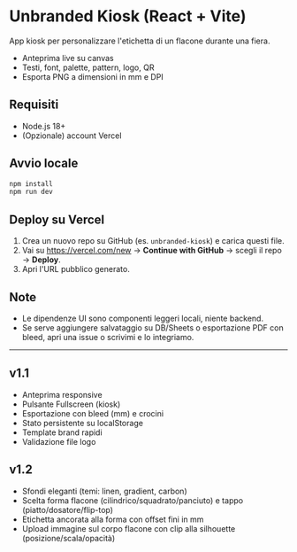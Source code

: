 
# Unbranded Kiosk (React + Vite)

App kiosk per personalizzare l'etichetta di un flacone durante una fiera.
- Anteprima live su canvas
- Testi, font, palette, pattern, logo, QR
- Esporta PNG a dimensioni in mm e DPI

## Requisiti
- Node.js 18+
- (Opzionale) account Vercel

## Avvio locale
```bash
npm install
npm run dev
```

## Deploy su Vercel
1. Crea un nuovo repo su GitHub (es. `unbranded-kiosk`) e carica questi file.
2. Vai su https://vercel.com/new → **Continue with GitHub** → scegli il repo → **Deploy**.
3. Apri l'URL pubblico generato.

## Note
- Le dipendenze UI sono componenti leggeri locali, niente backend.
- Se serve aggiungere salvataggio su DB/Sheets o esportazione PDF con bleed, apri una issue o scrivimi e lo integriamo.


---

## v1.1
- Anteprima responsive
- Pulsante Fullscreen (kiosk)
- Esportazione con bleed (mm) e crocini
- Stato persistente su localStorage
- Template brand rapidi
- Validazione file logo


## v1.2
- Sfondi eleganti (temi: linen, gradient, carbon)
- Scelta forma flacone (cilindrico/squadrato/panciuto) e tappo (piatto/dosatore/flip-top)
- Etichetta ancorata alla forma con offset fini in mm
- Upload immagine sul corpo flacone con clip alla silhouette (posizione/scala/opacità)
